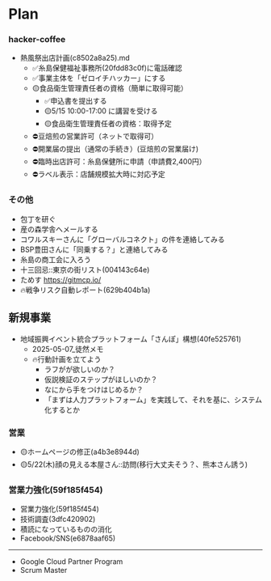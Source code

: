 # Plan
### hacker-coffee
- 熱風祭出店計画(c8502a8a25).md
  - ✅糸島保健福祉事務所(20fdd83c0f)に電話確認
  - ✅事業主体を「ゼロイチハッカー」にする
  - 🟡食品衛生管理責任者の資格（簡単に取得可能）
    - ✅申込書を提出する
    - 🟡5/15 10:00-17:00 に講習を受ける
    - 🟡食品衛生管理責任者の資格：取得予定
  - ⛔️豆焙煎の営業許可（ネットで取得可）
  - ⛔️開業届の提出（通常の手続き）(豆焙煎の営業届け)
  - ⛔️臨時出店許可：糸島保健所に申請（申請費2,400円）
  - ⛔️ラベル表示：店舗規模拡大時に対応予定

### その他
- 包丁を研ぐ
- 産の森学舎へメールする
- コワルスキーさんに「グローバルコネクト」の件を連絡してみる
- BSP豊田さんに「同乗する？」と連絡してみる
- 糸島の商工会に入ろう
- 十三回忌::東京の街リスト(004143c64e)
- ためす https://gitmcp.io/
- 🔥戦争リスク自動レポート(629b404b1a)

## 新規事業
- 地域振興イベント統合プラットフォーム「さんぽ」構想(40fe525761)
  - 2025-05-07_徒然メモ
  - 🔥行動計画を立てよう
    - ラフがが欲しいのか？
    - 仮説検証のステップがほしいのか？
    - なにから手をつけはじめるか？
    - 「まずは人力プラットフォーム」を実践して、それを基に、システム化するとか

### 営業
- 🟡ホームページの修正(a4b3e8944d)
- 🟡5/22(木)顔の見える本屋さん::訪問(移行大丈夫そう？、熊本さん誘う)

### 営業力強化(59f185f454)
- 営業力強化(59f185f454)
- 技術調査(3dfc420902)
- 積読になっているものの消化
- Facebook/SNS(e6878aaf65)


---
- Google Cloud Partner Program
- Scrum Master

